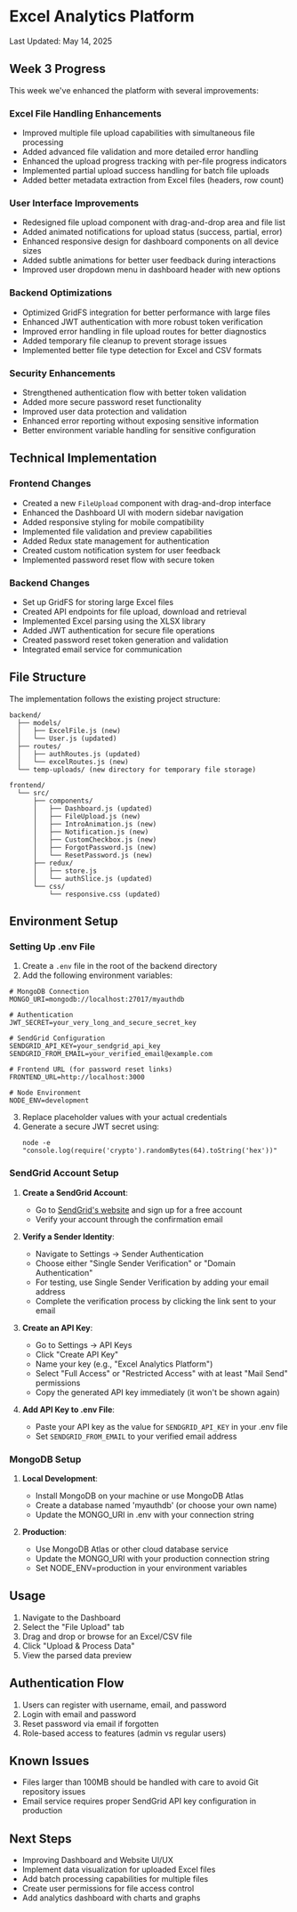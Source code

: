# Excel Analytics Platform

Last Updated: May 14, 2025

## Week 3 Progress

This week we've enhanced the platform with several improvements:

### Excel File Handling Enhancements
- Improved multiple file upload capabilities with simultaneous file processing
- Added advanced file validation and more detailed error handling
- Enhanced the upload progress tracking with per-file progress indicators
- Implemented partial upload success handling for batch file uploads
- Added better metadata extraction from Excel files (headers, row count)

### User Interface Improvements
- Redesigned file upload component with drag-and-drop area and file list
- Added animated notifications for upload status (success, partial, error)
- Enhanced responsive design for dashboard components on all device sizes
- Added subtle animations for better user feedback during interactions
- Improved user dropdown menu in dashboard header with new options

### Backend Optimizations
- Optimized GridFS integration for better performance with large files
- Enhanced JWT authentication with more robust token verification
- Improved error handling in file upload routes for better diagnostics
- Added temporary file cleanup to prevent storage issues
- Implemented better file type detection for Excel and CSV formats

### Security Enhancements
- Strengthened authentication flow with better token validation
- Added more secure password reset functionality
- Improved user data protection and validation
- Enhanced error reporting without exposing sensitive information
- Better environment variable handling for sensitive configuration

## Technical Implementation

### Frontend Changes
- Created a new `FileUpload` component with drag-and-drop interface
- Enhanced the Dashboard UI with modern sidebar navigation
- Added responsive styling for mobile compatibility
- Implemented file validation and preview capabilities
- Added Redux state management for authentication
- Created custom notification system for user feedback
- Implemented password reset flow with secure token

### Backend Changes
- Set up GridFS for storing large Excel files
- Created API endpoints for file upload, download and retrieval
- Implemented Excel parsing using the XLSX library
- Added JWT authentication for secure file operations
- Created password reset token generation and validation
- Integrated email service for communication

## File Structure
The implementation follows the existing project structure:
```
backend/
  ├── models/
  │   ├── ExcelFile.js (new)
  │   └── User.js (updated)
  ├── routes/
  │   ├── authRoutes.js (updated)
  │   └── excelRoutes.js (new)
  └── temp-uploads/ (new directory for temporary file storage)

frontend/
  └── src/
      ├── components/
      │   ├── Dashboard.js (updated)
      │   ├── FileUpload.js (new)
      │   ├── IntroAnimation.js (new)
      │   ├── Notification.js (new)
      │   ├── CustomCheckbox.js (new)
      │   ├── ForgotPassword.js (new)
      │   └── ResetPassword.js (new)
      ├── redux/
      │   ├── store.js
      │   └── authSlice.js (updated)
      └── css/
          └── responsive.css (updated)
```

## Environment Setup

### Setting Up .env File
1. Create a `.env` file in the root of the backend directory
2. Add the following environment variables:

```
# MongoDB Connection
MONGO_URI=mongodb://localhost:27017/myauthdb

# Authentication
JWT_SECRET=your_very_long_and_secure_secret_key

# SendGrid Configuration
SENDGRID_API_KEY=your_sendgrid_api_key
SENDGRID_FROM_EMAIL=your_verified_email@example.com

# Frontend URL (for password reset links)
FRONTEND_URL=http://localhost:3000

# Node Environment
NODE_ENV=development
```

3. Replace placeholder values with your actual credentials
4. Generate a secure JWT secret using:
   ```
   node -e "console.log(require('crypto').randomBytes(64).toString('hex'))"
   ```

### SendGrid Account Setup
1. **Create a SendGrid Account**:
   - Go to [SendGrid's website](https://sendgrid.com/) and sign up for a free account
   - Verify your account through the confirmation email

2. **Verify a Sender Identity**:
   - Navigate to Settings → Sender Authentication
   - Choose either "Single Sender Verification" or "Domain Authentication"
   - For testing, use Single Sender Verification by adding your email address
   - Complete the verification process by clicking the link sent to your email

3. **Create an API Key**:
   - Go to Settings → API Keys
   - Click "Create API Key"
   - Name your key (e.g., "Excel Analytics Platform")
   - Select "Full Access" or "Restricted Access" with at least "Mail Send" permissions
   - Copy the generated API key immediately (it won't be shown again)

4. **Add API Key to .env File**:
   - Paste your API key as the value for `SENDGRID_API_KEY` in your .env file
   - Set `SENDGRID_FROM_EMAIL` to your verified email address

### MongoDB Setup
1. **Local Development**:
   - Install MongoDB on your machine or use MongoDB Atlas
   - Create a database named 'myauthdb' (or choose your own name)
   - Update the MONGO_URI in .env with your connection string

2. **Production**:
   - Use MongoDB Atlas or other cloud database service
   - Update the MONGO_URI with your production connection string
   - Set NODE_ENV=production in your environment variables

## Usage
1. Navigate to the Dashboard
2. Select the "File Upload" tab
3. Drag and drop or browse for an Excel/CSV file
4. Click "Upload & Process Data"
5. View the parsed data preview

## Authentication Flow
1. Users can register with username, email, and password
2. Login with email and password
3. Reset password via email if forgotten
4. Role-based access to features (admin vs regular users)

## Known Issues
- Files larger than 100MB should be handled with care to avoid Git repository issues
- Email service requires proper SendGrid API key configuration in production

## Next Steps
- Improving Dashboard and Website UI/UX
- Implement data visualization for uploaded Excel files
- Add batch processing capabilities for multiple files
- Create user permissions for file access control
- Add analytics dashboard with charts and graphs
